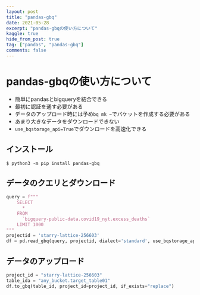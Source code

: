 ```yaml
---
layout: post
title: "pandas-gbq"
date: 2021-05-28
excerpt: "pandas-gbqの使い方について"
kaggle: true
hide_from_post: true
tag: ["pandas", "pandas-gbq"]
comments: false
---
```


# pandas-gbqの使い方について
 - 簡単にpandasとbigqueryを結合できる
 - 最初に認証を通す必要がある
 - データのアップロード時には予め`bq mk ~`でバケットを作成する必要がある
 - あまり大きなデータをダウンロードできない
 - `use_bqstorage_api=True`でダウンロードを高速化できる

## インストール

```console
$ python3 -m pip install pandas-gbq
```

## データのクエリとダウンロード

```python
query = f"""
    SELECT
	  *
    FROM
      `bigquery-public-data.covid19_nyt.excess_deaths`
	LIMIT 1000
"""
projectid = 'starry-lattice-256603'
df = pd.read_gbq(query, projectid, dialect='standard', use_bqstorage_api=True)
```

## データのアップロード

```python
project_id = "starry-lattice-256603"
table_ida = "any_bucket.target_table01"
df.to_gbq(table_id, project_id=project_id, if_exists="replace")
```
